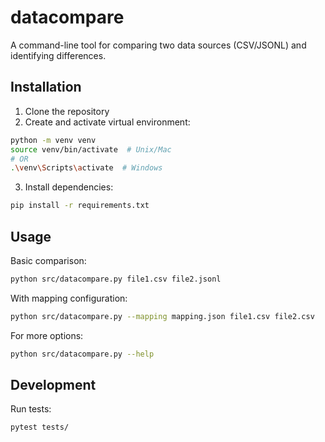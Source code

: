 # datacompare

A command-line tool for comparing two data sources (CSV/JSONL) and identifying differences.

## Installation

1. Clone the repository
2. Create and activate virtual environment:
```bash
python -m venv venv
source venv/bin/activate  # Unix/Mac
# OR
.\venv\Scripts\activate  # Windows
```

3. Install dependencies:
```bash
pip install -r requirements.txt
```

## Usage

Basic comparison:
```bash
python src/datacompare.py file1.csv file2.jsonl
```

With mapping configuration:
```bash
python src/datacompare.py --mapping mapping.json file1.csv file2.csv
```

For more options:
```bash
python src/datacompare.py --help
```

## Development

Run tests:
```bash
pytest tests/
```
